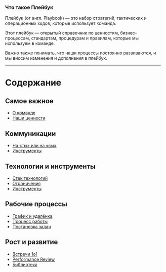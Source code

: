 ### Что такое Плейбук

Плейбук (от англ. Playbook) — это набор стратегий, тактических и операционных ходов, которые использует команда.

Этот плейбук — открытый справочник по ценностям, бизнес-процессам, стандартам, процедурам и правилам, которые мы используем в команде.

Важно также понимать, что наши процессы постоянно развиваются, и мы вносим изменения и дополнения в плейбук.

***

# Содержание
## Самое важное
- [О команде](about/company.md)
- [Наши ценности](about/values.md)

## Коммуникации
- [На «ты» или на «вы»](communication/thouOrYe.md)
- [Инструменты](communication/tools.md)

## Технологии и инструменты
- [Стек технологий](tech/stack.md)
- [Ограничения](tech/constraints.md)
- [Инструменты](tech/tools.md)

## Рабочие процессы
- [График и удалёнка](work/thouOrYe.md)
- [Процесс работы](work/process.md)
- [Постановка задач](work/taskDefinition.md)

## Рост и развитие
- [Встречи 1о1](talentMngmt/1o1.md)
- [Performance Review](talentMngmt/performanceReview.md)
- [Библиотека](talentMngmt/library.md)
